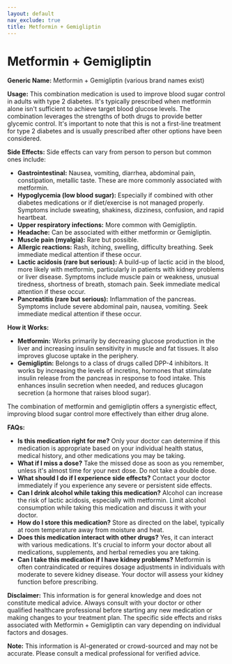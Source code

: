 ```yaml
---
layout: default
nav_exclude: true
title: Metformin + Gemigliptin
---
```


# Metformin + Gemigliptin

**Generic Name:** Metformin + Gemigliptin (various brand names exist)

**Usage:** This combination medication is used to improve blood sugar control in adults with type 2 diabetes.  It's typically prescribed when metformin alone isn't sufficient to achieve target blood glucose levels.  The combination leverages the strengths of both drugs to provide better glycemic control.  It's important to note that this is not a first-line treatment for type 2 diabetes and is usually prescribed after other options have been considered.

**Side Effects:**  Side effects can vary from person to person but common ones include:

* **Gastrointestinal:** Nausea, vomiting, diarrhea, abdominal pain, constipation, metallic taste. These are more commonly associated with metformin.
* **Hypoglycemia (low blood sugar):** Especially if combined with other diabetes medications or if diet/exercise is not managed properly. Symptoms include sweating, shakiness, dizziness, confusion, and rapid heartbeat.
* **Upper respiratory infections:**  More common with Gemigliptin.
* **Headache:** Can be associated with either metformin or Gemigliptin.
* **Muscle pain (myalgia):**  Rare but possible.
* **Allergic reactions:**  Rash, itching, swelling, difficulty breathing.  Seek immediate medical attention if these occur.
* **Lactic acidosis (rare but serious):**  A build-up of lactic acid in the blood, more likely with metformin, particularly in patients with kidney problems or liver disease. Symptoms include muscle pain or weakness, unusual tiredness, shortness of breath, stomach pain.  Seek immediate medical attention if these occur.
* **Pancreatitis (rare but serious):** Inflammation of the pancreas. Symptoms include severe abdominal pain, nausea, vomiting. Seek immediate medical attention if these occur.


**How it Works:**

* **Metformin:** Works primarily by decreasing glucose production in the liver and increasing insulin sensitivity in muscle and fat tissues. It also improves glucose uptake in the periphery.
* **Gemigliptin:** Belongs to a class of drugs called DPP-4 inhibitors. It works by increasing the levels of incretins, hormones that stimulate insulin release from the pancreas in response to food intake. This enhances insulin secretion when needed, and reduces glucagon secretion (a hormone that raises blood sugar).

The combination of metformin and gemigliptin offers a synergistic effect, improving blood sugar control more effectively than either drug alone.


**FAQs:**

* **Is this medication right for me?**  Only your doctor can determine if this medication is appropriate based on your individual health status, medical history, and other medications you may be taking.
* **What if I miss a dose?** Take the missed dose as soon as you remember, unless it's almost time for your next dose.  Do not take a double dose.
* **What should I do if I experience side effects?**  Contact your doctor immediately if you experience any severe or persistent side effects.
* **Can I drink alcohol while taking this medication?** Alcohol can increase the risk of lactic acidosis, especially with metformin.  Limit alcohol consumption while taking this medication and discuss it with your doctor.
* **How do I store this medication?** Store as directed on the label, typically at room temperature away from moisture and heat.
* **Does this medication interact with other drugs?** Yes, it can interact with various medications.  It's crucial to inform your doctor about all medications, supplements, and herbal remedies you are taking.
* **Can I take this medication if I have kidney problems?** Metformin is often contraindicated or requires dosage adjustments in individuals with moderate to severe kidney disease. Your doctor will assess your kidney function before prescribing.


**Disclaimer:** This information is for general knowledge and does not constitute medical advice. Always consult with your doctor or other qualified healthcare professional before starting any new medication or making changes to your treatment plan.  The specific side effects and risks associated with Metformin + Gemigliptin can vary depending on individual factors and dosages.


**Note:** This information is AI-generated or crowd-sourced and may not be accurate. Please consult a medical professional for verified advice.